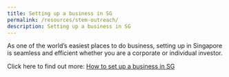```yaml
---
title: Setting up a business in SG
permalink: /resources/stem-outreach/
description: Setting up a business in SG
---
```

As one of the world’s easiest places to do business, setting up in Singapore is seamless and efficient whether you are a corporate or individual investor.

Click here to find out more: [How to set up a business in SG](https://www.edb.gov.sg/en/setting-up-in-singapore/how-to-set-up.html)